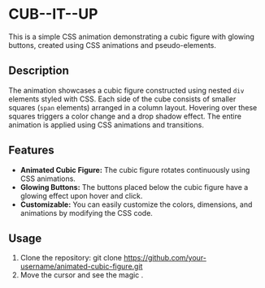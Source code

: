 # CUB--IT--UP

This is a simple CSS animation demonstrating a cubic figure with glowing buttons, created using CSS animations and pseudo-elements.

## Description

The animation showcases a cubic figure constructed using nested `div` elements styled with CSS. Each side of the cube consists of smaller squares (`span` elements) arranged in a column layout. Hovering over these squares triggers a color change and a drop shadow effect. The entire animation is applied using CSS animations and transitions.

## Features

- **Animated Cubic Figure:** The cubic figure rotates continuously using CSS animations.
- **Glowing Buttons:** The buttons placed below the cubic figure have a glowing effect upon hover and click.
- **Customizable:** You can easily customize the colors, dimensions, and animations by modifying the CSS code.

## Usage

1. Clone the repository:
   git clone https://github.com/your-username/animated-cubic-figure.git
2. Move the cursor and see the magic .
